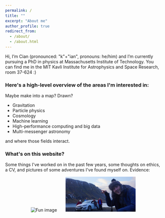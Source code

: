 ```yaml
---
permalink: /
title: ""
excerpt: "About me"
author_profile: true
redirect_from: 
  - /about/
  - /about.html
---
```


Hi, I’m Cian (pronounced: "k"+"ian", pronouns: he/him) and I’m currently pursuing a PhD in physics at Massachusetts Institute of Technology. You can find me in the MIT Kavli Institute for Astrophysics and Space Research, room 37-624 :)

### Here's a high-level overview of the areas I'm interested in: 
Maybe make into a map? Drawn? 

* Gravitation
* Particle physics
* Cosmology
* Machine learning
* High-performance computing and big data 
* Multi-messenger astronomy

and where those fields interact.

### What's on this website?
Some things I've worked on in the past few years, some thoughts on ethics, a CV, and pictures of some adventures I've found myself on. Evidence: 

<p align="center">
  <img alt="Fun image" src="/images/slip.jpg" width="45%">
&nbsp; &nbsp; &nbsp;
  <img alt="Also fun image" src="/images/smol.jpg" width="45%">
</p>